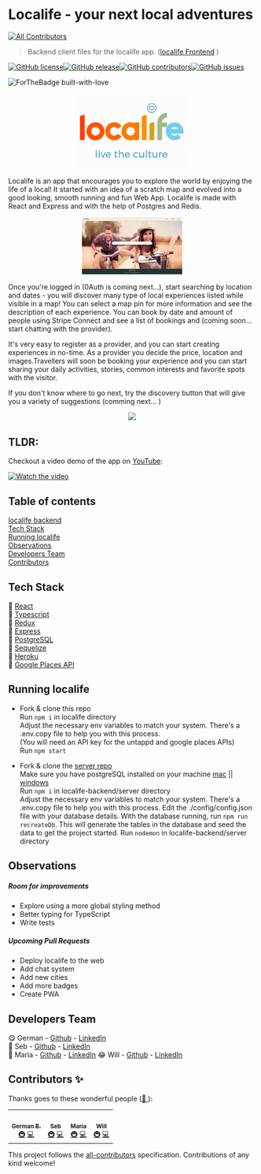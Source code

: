 # Localife - your next local adventures

<!-- ALL-CONTRIBUTORS-BADGE:START - Do not remove or modify this section -->
[![All Contributors](https://img.shields.io/badge/all_contributors-4-orange.svg?style=flat-square)](#contributors-)
<!-- ALL-CONTRIBUTORS-BADGE:END -->

> Backend client files for the localife app. ([localife Frontend](https://github.com/geuxor/localife-frontend)  )

[![GitHub license](https://img.shields.io/github/license/geuxor/localife-frontend)](https://github.com/geuxor/localife-frontend/blob/develop/LICENSE)[![GitHub release](https://img.shields.io/github/release/geuxor/localife-frontend)](https://github.com/geuxor/localife-frontend/releases/tag/0.9.0)[![GitHub contributors](https://img.shields.io/github/contributors/geuxor/localife-frontend)](https://github.com/geuxor/localife-frontend/graphs/contributors)[![GitHub issues](https://img.shields.io/github/issues/geuxor/localife-frontend)](https://GitHub.com/geuxor/localife-frontend/issues)

<span align="center">![ForTheBadge built-with-love](https://forthebadge.com/images/badges/built-with-love.svg)</span>

<p align="center">
 <img src="./readmeFiles/logo3.png" alt="localife logo" style="zoom:40%;" >
</p>

Localife is an app that encourages you to explore the world by enjoying the life of a local!
It started with an idea of a scratch map and evolved into a good looking, smooth running and fun Web App.
Localife is made with React and Express and with the help of Postgres and Redis.

<p align="center">
 <img src="./readmeFiles/back1.png" style="zoom:20%;" >
</p>

Once you're logged in (0Auth is coming next...), start searching by location and dates - you will discover many type of local experiences listed while visible in a map! You can select a map pin for more information and see the description of each experience. You can book by date and amount of people using Stripe Connect and see a list of bookings and (coming soon... start chatting with the provider). 

It's very easy to register as a provider, and you can start creating experiences in no-time. As a provider you decide the price, location and images.Travellers will soon be booking your experience and you can start sharing your daily activities, stories, common interests and favorite spots with the visitor. 

If you don't know where to go next, try the discovery button that will give you a variety of suggestions (comming next... )

<p align="center">
 <img src="./readmeFiles/screenshot2.png" >
</p>

## TLDR:

Checkout a video demo of the app on [YouTube](https://www.youtube.com/watch?v=):

[![Watch the video](https://img.youtube.com/vi//hqdefault.jpg)](https://youtu.be/)

## Table of contents

[localife backend](https://github.com/geuxor/localife-backend)  
[Tech Stack](#tech-stack)  
[Running localife](#running-localife)  
[Observations](#observations)  
[Developers Team](#developers-team)  
[Contributors](#contributors-✨)


## Tech Stack

💖 [React]()\
💖 [Typescript](https://www.typescriptlang.org/)  
💖 [Redux](https://redux.js.org/)  
💖 [Express](https://expressjs.com/)  
💖 [PostgreSQL](https://www.postgresql.org/)  
💖 [Sequelize](https://sequelize.org/)  
💖 [Heroku](https://www.heroku.com/)  
💖 [Google Places API](https://cloud.google.com/maps-platform/places)

## Running localife

- Fork & clone this repo  
  Run `npm i` in localife directory  
  Adjust the necessary env variables to match your system. There's a .env.copy file to help you with this process.  
  (You will need an API key for the untappd and google places APIs)  
  Run `npm start`

- Fork & clone the [server repo](https://github.com/geuxor/localife-backend)  
  Make sure you have postgreSQL installed on your machine [mac](https://www.postgresql.org/download/macosx/) || [windows](https://www.postgresql.org/download/windows/)  
  Run `npm i` in localife-backend/server directory  
  Adjust the necessary env variables to match your system. There's a .env.copy file to help you with this process.
  Edit the ./config/config.json file with your database details.
  With the database running, run `npm run recreateDb`. This will generate the tables in the database and seed the data to get the project started.
  Run `nodemon` in localife-backend/server directory

## Observations

##### Room for improvements

- Explore using a more global styling method
- Better typing for TypeScript
- Write tests

##### Upcoming Pull Requests

- Deploy localife to the web
- Add chat system
- Add new cities
- Add more badges
- Create PWA 

## Developers Team

😋  German - [Github](https://github.com/geuxor) - [LinkedIn](https://www.linkedin.com/in/german-b)  
🤠  Seb - [Github](https://github.com/) - [LinkedIn](https://www.linkedin.com/)  
🥳  Maria - [Github](https://github.com/) - [LinkedIn](https://www.linkedin.com/)
😂  Will - [Github](https://github.com/) - [LinkedIn](https://www.linkedin.com/)

## Contributors ✨

Thanks goes to these wonderful people ([💝 ](https://allcontributors.org/docs/en/emoji-key)):

<!-- ALL-CONTRIBUTORS-LIST:START - Do not remove or modify this section -->
<!-- prettier-ignore-start -->
<!-- markdownlint-disable -->
<table>
  <tr>
    <td align="center"><a href="http://www.linkedin.com/in/german-b"><img src="https://avatars2.githubusercontent.com/u/?v=4" width="100px;" alt=""/><br /><sub><b>German B.</b></sub></a><br /><a href="#infra-geuor" title="Infrastructure (Hosting, Build-Tools, etc)">🚇</a> <a href="https://github.com/geuxor/localife-frontend/commits?author=geuxor" title="Code">💻</a></td>
    <td align="center"><a href=""><img src="https://avatars3.githubusercontent.com/u/?v=4" width="100px;" alt=""/><br /><sub><b>Seb</b></sub></a><br /><a href="#infra-" title="Infrastructure (Hosting, Build-Tools, etc)">🚇</a> <a href="https://github.com/geuxor/localife-frontend/commits?author=" title="Code">💻</a></td>
    <td align="center"><a href=""><img src="https://avatars3.githubusercontent.com/u/?v=4" width="100px;" alt=""/><br /><sub><b>Maria</b></sub></a><br /><a href="#infra-" title="Infrastructure (Hosting, Build-Tools, etc)">🚇</a> <a href="https://github.com/geuxor/localife-frontend/commits?author=" title="Code">💻</a></td>
    <td align="center"><a href=""><img src="https://avatars3.githubusercontent.com/u/?v=4" width="100px;" alt=""/><br /><sub><b>Will</b></sub></a><br /><a href="#infra-" title="Infrastructure (Hosting, Build-Tools, etc)">🚇</a> <a href="https://github.com/geuxor/localife-frontend/commits?author=" title="Code">💻</a></td>
  </tr>
</table>

<!-- markdownlint-enable -->
<!-- prettier-ignore-end -->
<!-- ALL-CONTRIBUTORS-LIST:END -->

This project follows the [all-contributors](https://github.com/all-contributors/all-contributors) specification. Contributions of any kind welcome!
